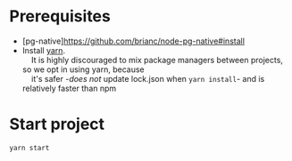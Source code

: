 # Prerequisites

* [pg-native]https://github.com/brianc/node-pg-native#install
* Install [yarn](https://yarnpkg.com/lang/en/).<br/>
&nbsp;&nbsp;&nbsp;&nbsp;It is highly discouraged to mix package managers between projects, so we opt in using yarn, because<br/> &nbsp;&nbsp;&nbsp;&nbsp;it's safer -_does not_ update lock.json when `yarn install`- and is relatively faster than npm

# Start project
`yarn start`